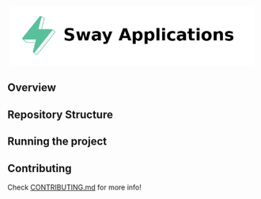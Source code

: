 <p align="center">
    <img src="./.docs/dao-voting-logo.png" height="120">
</p>

## Overview


## Repository Structure


## Running the project


## Contributing

Check [CONTRIBUTING.md](../CONTRIBUTING.md) for more info!